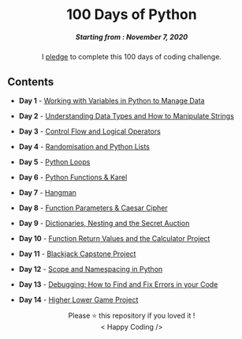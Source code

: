 <h1 align="center"> 
100 Days of Python
</h1>
<h5 align="center">
Starting from : November 7, 2020
</h5>

<p align="center">
I <a href="https://raw.githubusercontent.com/ashutoshkrris/100-Days-of-Python/master/Course-Pledge.jpg">pledge</a> to complete this 100 days of coding challenge.
</p>

## Contents

* <b>Day 1</b> - [Working with Variables in Python to Manage Data](https://github.com/ashutoshkrris/100-Days-of-Python/tree/master/Day%201)

* <b>Day 2</b> - [Understanding Data Types and How to Manipulate Strings](https://github.com/ashutoshkrris/100-Days-of-Python/tree/master/Day%202)

* <b>Day 3</b> - [Control Flow and Logical Operators](https://github.com/ashutoshkrris/100-Days-of-Python/tree/master/Day%203)

* <b>Day 4</b> - [Randomisation and Python Lists](https://github.com/ashutoshkrris/100-Days-of-Python/tree/master/Day%204)

* <b>Day 5</b> - [Python Loops](https://github.com/ashutoshkrris/100-Days-of-Python/tree/master/Day%205)

* <b>Day 6</b> - [Python Functions & Karel](https://github.com/ashutoshkrris/100-Days-of-Python/tree/master/Day%206)

* <b>Day 7</b> - [Hangman](https://github.com/ashutoshkrris/100-Days-of-Python/tree/master/Day%207)

* <b>Day 8</b> - [Function Parameters & Caesar Cipher](https://github.com/ashutoshkrris/100-Days-of-Python/tree/master/Day%208)

* <b>Day 9</b> - [Dictionaries, Nesting and the Secret Auction](https://github.com/ashutoshkrris/100-Days-of-Python/tree/master/Day%209)

* <b>Day 10</b> - [Function Return Values and the Calculator Project](https://github.com/ashutoshkrris/100-Days-of-Python/tree/master/Day%2010)

* <b>Day 11</b> - [Blackjack Capstone Project](https://github.com/ashutoshkrris/100-Days-of-Python/tree/master/Day%2011)

* <b>Day 12</b> - [Scope and Namespacing in Python](https://github.com/ashutoshkrris/100-Days-of-Python/tree/master/Day%2012)

* <b>Day 13</b> - [Debugging: How to Find and Fix Errors in your Code](https://github.com/ashutoshkrris/100-Days-of-Python/tree/master/Day%2013)

* <b>Day 14</b> - [Higher Lower Game Project](https://github.com/ashutoshkrris/100-Days-of-Python/tree/master/Day%2014)

<p align="center">
Please ⭐ this repository if you loved it !
<br>
< Happy Coding />
</p>

